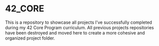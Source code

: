 # 42_CORE
This is a repository to showcase all projects I've successfully completed during my 42 Core Program curriculum. All previous projects repositories have been destroyed and moved here to create a more cohesive and organized project folder.
